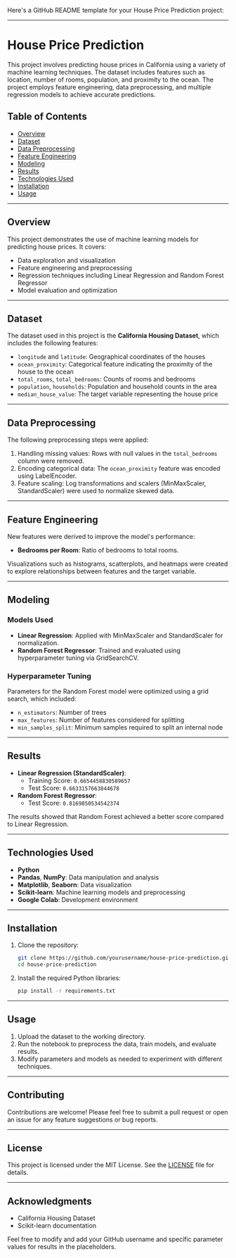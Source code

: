 Here's a GitHub README template for your House Price Prediction project: 

---

# House Price Prediction

This project involves predicting house prices in California using a variety of machine learning techniques. The dataset includes features such as location, number of rooms, population, and proximity to the ocean. The project employs feature engineering, data preprocessing, and multiple regression models to achieve accurate predictions.

## Table of Contents

- [Overview](#overview)
- [Dataset](#dataset)
- [Data Preprocessing](#data-preprocessing)
- [Feature Engineering](#feature-engineering)
- [Modeling](#modeling)
- [Results](#results)
- [Technologies Used](#technologies-used)
- [Installation](#installation)
- [Usage](#usage)

---

## Overview

This project demonstrates the use of machine learning models for predicting house prices. It covers:
- Data exploration and visualization
- Feature engineering and preprocessing
- Regression techniques including Linear Regression and Random Forest Regressor
- Model evaluation and optimization

---

## Dataset

The dataset used in this project is the **California Housing Dataset**, which includes the following features:
- `longitude` and `latitude`: Geographical coordinates of the houses
- `ocean_proximity`: Categorical feature indicating the proximity of the house to the ocean
- `total_rooms`, `total_bedrooms`: Counts of rooms and bedrooms
- `population`, `households`: Population and household counts in the area
- `median_house_value`: The target variable representing the house price

---

## Data Preprocessing

The following preprocessing steps were applied:
1. Handling missing values: Rows with null values in the `total_bedrooms` column were removed.
2. Encoding categorical data: The `ocean_proximity` feature was encoded using LabelEncoder.
3. Feature scaling: Log transformations and scalers (MinMaxScaler, StandardScaler) were used to normalize skewed data.

---

## Feature Engineering

New features were derived to improve the model's performance:
- **Bedrooms per Room**: Ratio of bedrooms to total rooms.

Visualizations such as histograms, scatterplots, and heatmaps were created to explore relationships between features and the target variable.

---

## Modeling

### Models Used
- **Linear Regression**: Applied with MinMaxScaler and StandardScaler for normalization.
- **Random Forest Regressor**: Trained and evaluated using hyperparameter tuning via GridSearchCV.

### Hyperparameter Tuning
Parameters for the Random Forest model were optimized using a grid search, which included:
- `n_estimators`: Number of trees
- `max_features`: Number of features considered for splitting
- `min_samples_split`: Minimum samples required to split an internal node

---

## Results

- **Linear Regression (StandardScaler)**:
  - Training Score: `0.6654458830589657`
  - Test Score: `0.6633157663844678`
- **Random Forest Regressor**:
  - Test Score: `0.8169850534542374`

The results showed that Random Forest achieved a better score compared to Linear Regression.

---

## Technologies Used

- **Python**
- **Pandas**, **NumPy**: Data manipulation and analysis
- **Matplotlib**, **Seaborn**: Data visualization
- **Scikit-learn**: Machine learning models and preprocessing
- **Google Colab**: Development environment

---

## Installation

1. Clone the repository:
   ```bash
   git clone https://github.com/yourusername/house-price-prediction.git
   cd house-price-prediction
   ```
2. Install the required Python libraries:
   ```bash
   pip install -r requirements.txt
   ```

---

## Usage

1. Upload the dataset to the working directory.
2. Run the notebook to preprocess the data, train models, and evaluate results.
3. Modify parameters and models as needed to experiment with different techniques.

---

## Contributing

Contributions are welcome! Please feel free to submit a pull request or open an issue for any feature suggestions or bug reports.

---

## License

This project is licensed under the MIT License. See the [LICENSE](LICENSE) file for details.

---

## Acknowledgments

- California Housing Dataset
- Scikit-learn documentation

Feel free to modify and add your GitHub username and specific parameter values for results in the placeholders.

